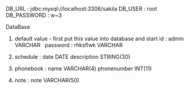 DB_URL : jdbc:mysql://localhost:3306/sakila
DB_USER : root
DB_PASSWORD : w~3

DataBase


1. default value - first put this value into database and start
   id : admin VARCHAR
   password : rhksflwk VARCHAR
   
2. schedule :
   date DATE
   description STRING(30)

3. phonebook : 
   name    VARCHAR(4)
   phonenumber   INT(11)

4. note : 
   note    VARCHAR(50)
